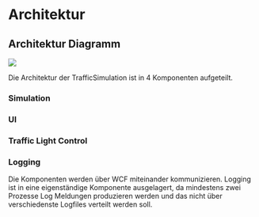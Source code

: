 # Architektur
## Architektur Diagramm 
![](img/Architektur.png)

Die Architektur der TrafficSimulation ist in 4 Komponenten aufgeteilt.

### Simulation

### UI

### Traffic Light Control

### Logging

Die Komponenten werden über WCF miteinander kommunizieren.
Logging ist in eine eigenständige Komponente ausgelagert, da mindestens zwei Prozesse Log Meldungen produzieren werden und das nicht über verschiedenste Logfiles verteilt werden soll.
